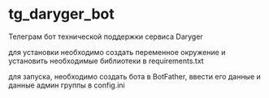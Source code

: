 # tg_daryger_bot

Телеграм бот технической поддержки сервиса Daryger

для установки необходимо создать переменное окружение и установить необходимые библиотеки в requirements.txt

для запуска, необходимо создать бота в BotFather, ввести его данные и данные админ группы в config.ini
